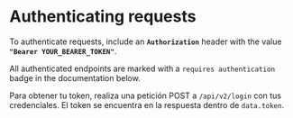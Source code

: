 # Authenticating requests

To authenticate requests, include an **`Authorization`** header with the value **`"Bearer YOUR_BEARER_TOKEN"`**.

All authenticated endpoints are marked with a `requires authentication` badge in the documentation below.

Para obtener tu token, realiza una petición POST a <code>/api/v2/login</code> con tus credenciales. El token se encuentra en la respuesta dentro de <code>data.token</code>.
